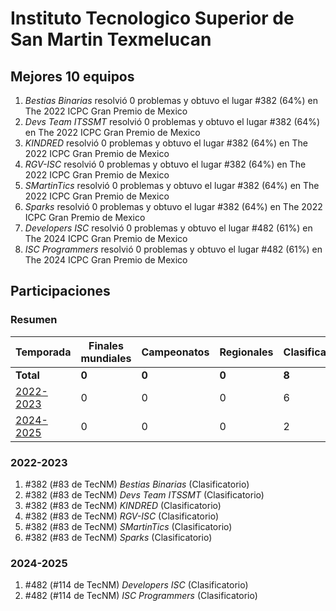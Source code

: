 ---
---

# Instituto Tecnologico Superior de San Martin Texmelucan

## Mejores 10 equipos

1. _Bestias Binarias_ resolvió 0 problemas y obtuvo el lugar #382 (64%) en The 2022 ICPC Gran Premio de Mexico
1. _Devs Team ITSSMT_ resolvió 0 problemas y obtuvo el lugar #382 (64%) en The 2022 ICPC Gran Premio de Mexico
1. _KINDRED_ resolvió 0 problemas y obtuvo el lugar #382 (64%) en The 2022 ICPC Gran Premio de Mexico
1. _RGV-ISC_ resolvió 0 problemas y obtuvo el lugar #382 (64%) en The 2022 ICPC Gran Premio de Mexico
1. _SMartinTics_ resolvió 0 problemas y obtuvo el lugar #382 (64%) en The 2022 ICPC Gran Premio de Mexico
1. _Sparks_ resolvió 0 problemas y obtuvo el lugar #382 (64%) en The 2022 ICPC Gran Premio de Mexico
1. _Developers ISC_ resolvió 0 problemas y obtuvo el lugar #482 (61%) en The 2024 ICPC Gran Premio de Mexico
1. _ISC Programmers_ resolvió 0 problemas y obtuvo el lugar #482 (61%) en The 2024 ICPC Gran Premio de Mexico

## Participaciones

### Resumen

| Temporada | Finales mundiales | Campeonatos | Regionales | Clasificatorios | Equipos |
| --- | --- | --- | --- | --- | --- |
| **Total** | **0** | **0** | **0** | **8** | **8** |
| [2022-2023](#2022-2023) | 0 | 0 | 0 | 6 | 6 |
| [2024-2025](#2024-2025) | 0 | 0 | 0 | 2 | 2 |

### 2022-2023

1. #382 (#83 de TecNM) _Bestias Binarias_ (Clasificatorio)
1. #382 (#83 de TecNM) _Devs Team ITSSMT_ (Clasificatorio)
1. #382 (#83 de TecNM) _KINDRED_ (Clasificatorio)
1. #382 (#83 de TecNM) _RGV-ISC_ (Clasificatorio)
1. #382 (#83 de TecNM) _SMartinTics_ (Clasificatorio)
1. #382 (#83 de TecNM) _Sparks_ (Clasificatorio)

### 2024-2025

1. #482 (#114 de TecNM) _Developers ISC_ (Clasificatorio)
1. #482 (#114 de TecNM) _ISC Programmers_ (Clasificatorio)



